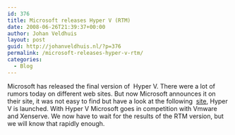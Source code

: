 ```yaml
---
id: 376
title: Microsoft releases Hyper V (RTM)
date: 2008-06-26T21:39:37+00:00
author: Johan Veldhuis
layout: post
guid: http://johanveldhuis.nl/?p=376
permalink: /microsoft-releases-hyper-v-rtm/
categories:
  - Blog
---
```

Microsoft has released the final version of  Hyper V. There were a lot of rumors today on different web sites. But now Microsoft announces it on their site, it was not easy to find but have a look at the following  <a href="http://www.microsoft.com/windowsserver2008/en/us/virtualization-consolidation.aspx" target="_blank">site</a>, Hyper V is launched. With Hyper V Microsoft goes in competition with Vmware and Xenserve. We now have to wait for the results of the RTM version, but we will know that rapidly enough.